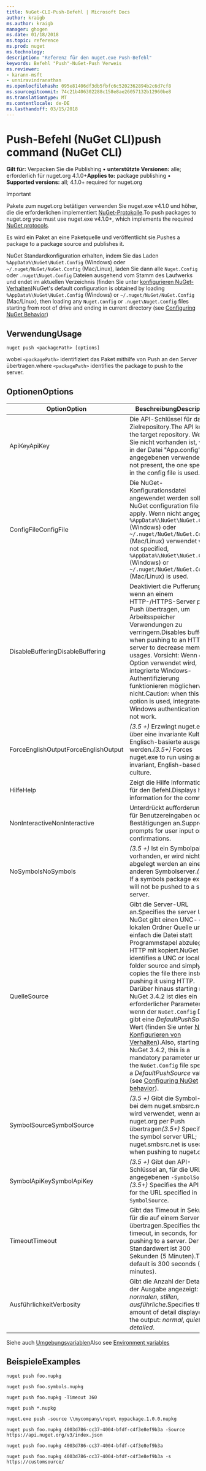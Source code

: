 ```yaml
---
title: NuGet-CLI-Push-Befehl | Microsoft Docs
author: kraigb
ms.author: kraigb
manager: ghogen
ms.date: 01/18/2018
ms.topic: reference
ms.prod: nuget
ms.technology: 
description: "Referenz für den nuget.exe Push-Befehl"
keywords: Befehl "Push"-NuGet-Push Verweis
ms.reviewer:
- karann-msft
- unniravindranathan
ms.openlocfilehash: 095e81406df3db5fbfc6c5202362894b2c6d7cf8
ms.sourcegitcommit: 74c21b406302288c158e8ae26057132b12960be8
ms.translationtype: MT
ms.contentlocale: de-DE
ms.lasthandoff: 03/15/2018
---
```

# <a name="push-command-nuget-cli"></a><span data-ttu-id="e74f5-104">Push-Befehl (NuGet CLI)</span><span class="sxs-lookup"><span data-stu-id="e74f5-104">push command (NuGet CLI)</span></span>

<span data-ttu-id="e74f5-105">**Gilt für:** Verpacken Sie die Publishing &bullet; **unterstützte Versionen:** alle; erforderlich für nuget.org 4.1.0+</span><span class="sxs-lookup"><span data-stu-id="e74f5-105">**Applies to:** package publishing &bullet; **Supported versions:** all; 4.1.0+ required for nuget.org</span></span>

> [!Important]
> <span data-ttu-id="e74f5-106">Pakete zum nuget.org betätigen verwenden Sie nuget.exe v4.1.0 und höher, die die erforderlichen implementiert [NuGet-Protokolle](../api/nuget-protocols.md).</span><span class="sxs-lookup"><span data-stu-id="e74f5-106">To push packages to nuget.org you must use nuget.exe v4.1.0+, which implements the required [NuGet protocols](../api/nuget-protocols.md).</span></span>

<span data-ttu-id="e74f5-107">Es wird ein Paket an eine Paketquelle und veröffentlicht sie.</span><span class="sxs-lookup"><span data-stu-id="e74f5-107">Pushes a package to a package source and publishes it.</span></span>

<span data-ttu-id="e74f5-108">NuGet Standardkonfiguration erhalten, indem Sie das Laden `%AppData%\NuGet\NuGet.Config` (Windows) oder `~/.nuget/NuGet/NuGet.Config` (Mac/Linux), laden Sie dann alle `Nuget.Config` oder `.nuget\Nuget.Config` Dateien ausgehend vom Stamm des Laufwerks und endet im aktuellen Verzeichnis (finden Sie unter [konfigurieren NuGet-Verhalten](../consume-packages/configuring-nuget-behavior.md))</span><span class="sxs-lookup"><span data-stu-id="e74f5-108">NuGet's default configuration is obtained by loading `%AppData%\NuGet\NuGet.Config` (Windows) or `~/.nuget/NuGet/NuGet.Config` (Mac/Linux), then loading any `Nuget.Config` or `.nuget\Nuget.Config` files starting from root of drive and ending in current directory (see [Configuring NuGet Behavior](../consume-packages/configuring-nuget-behavior.md))</span></span>

## <a name="usage"></a><span data-ttu-id="e74f5-109">Verwendung</span><span class="sxs-lookup"><span data-stu-id="e74f5-109">Usage</span></span>

```cli
nuget push <packagePath> [options]
```

<span data-ttu-id="e74f5-110">wobei `<packagePath>` identifiziert das Paket mithilfe von Push an den Server übertragen.</span><span class="sxs-lookup"><span data-stu-id="e74f5-110">where `<packagePath>` identifies the package to push to the server.</span></span>

## <a name="options"></a><span data-ttu-id="e74f5-111">Optionen</span><span class="sxs-lookup"><span data-stu-id="e74f5-111">Options</span></span>

| <span data-ttu-id="e74f5-112">Option</span><span class="sxs-lookup"><span data-stu-id="e74f5-112">Option</span></span> | <span data-ttu-id="e74f5-113">Beschreibung</span><span class="sxs-lookup"><span data-stu-id="e74f5-113">Description</span></span> |
| --- | --- |
| <span data-ttu-id="e74f5-114">ApiKey</span><span class="sxs-lookup"><span data-stu-id="e74f5-114">ApiKey</span></span> | <span data-ttu-id="e74f5-115">Die API-Schlüssel für das Zielrepository.</span><span class="sxs-lookup"><span data-stu-id="e74f5-115">The API key for the target repository.</span></span> <span data-ttu-id="e74f5-116">Wenn Sie nicht vorhanden ist, wird in der Datei "App.config" angegebenen verwendet.</span><span class="sxs-lookup"><span data-stu-id="e74f5-116">If not present,  the one specified in the config file is used.</span></span> |
| <span data-ttu-id="e74f5-117">ConfigFile</span><span class="sxs-lookup"><span data-stu-id="e74f5-117">ConfigFile</span></span> | <span data-ttu-id="e74f5-118">Die NuGet-Konfigurationsdatei angewendet werden soll.</span><span class="sxs-lookup"><span data-stu-id="e74f5-118">The NuGet configuration file to apply.</span></span> <span data-ttu-id="e74f5-119">Wenn nicht angegeben, `%AppData%\NuGet\NuGet.Config` (Windows) oder `~/.nuget/NuGet/NuGet.Config` (Mac/Linux) verwendet wird.</span><span class="sxs-lookup"><span data-stu-id="e74f5-119">If not specified, `%AppData%\NuGet\NuGet.Config` (Windows) or `~/.nuget/NuGet/NuGet.Config` (Mac/Linux) is used.</span></span>|
| <span data-ttu-id="e74f5-120">DisableBuffering</span><span class="sxs-lookup"><span data-stu-id="e74f5-120">DisableBuffering</span></span> | <span data-ttu-id="e74f5-121">Deaktiviert die Pufferung, wenn an einem HTTP-/HTTPS-Server per Push übertragen, um Arbeitsspeicher Verwendungen zu verringern.</span><span class="sxs-lookup"><span data-stu-id="e74f5-121">Disables buffering when pushing to an HTTP(s) server to decrease memory usages.</span></span> <span data-ttu-id="e74f5-122">Vorsicht: Wenn diese Option verwendet wird, integrierte Windows-Authentifizierung funktionieren möglicherweise nicht.</span><span class="sxs-lookup"><span data-stu-id="e74f5-122">Caution: when this option is used, integrated Windows authentication might not work.</span></span> |
| <span data-ttu-id="e74f5-123">ForceEnglishOutput</span><span class="sxs-lookup"><span data-stu-id="e74f5-123">ForceEnglishOutput</span></span> | <span data-ttu-id="e74f5-124">*(3.5 +)*  Erzwingt nuget.exe über eine invariante Kultur Englisch-basierte ausgeführt werden.</span><span class="sxs-lookup"><span data-stu-id="e74f5-124">*(3.5+)* Forces nuget.exe to run using an invariant, English-based culture.</span></span> |
| <span data-ttu-id="e74f5-125">Hilfe</span><span class="sxs-lookup"><span data-stu-id="e74f5-125">Help</span></span> | <span data-ttu-id="e74f5-126">Zeigt die Hilfe Informationen für den Befehl.</span><span class="sxs-lookup"><span data-stu-id="e74f5-126">Displays help information for the command.</span></span> |
| <span data-ttu-id="e74f5-127">NonInteractive</span><span class="sxs-lookup"><span data-stu-id="e74f5-127">NonInteractive</span></span> | <span data-ttu-id="e74f5-128">Unterdrückt aufforderungen für Benutzereingaben oder Bestätigungen an.</span><span class="sxs-lookup"><span data-stu-id="e74f5-128">Suppresses prompts for user input or confirmations.</span></span> |
| <span data-ttu-id="e74f5-129">NoSymbols</span><span class="sxs-lookup"><span data-stu-id="e74f5-129">NoSymbols</span></span> | <span data-ttu-id="e74f5-130">*(3.5 +)*  Ist ein Symbolpaket vorhanden, er wird nicht abgelegt werden an einen anderen Symbolserver.</span><span class="sxs-lookup"><span data-stu-id="e74f5-130">*(3.5+)* If a symbols package exists, it will not be pushed to a symbol server.</span></span> |
| <span data-ttu-id="e74f5-131">Quelle</span><span class="sxs-lookup"><span data-stu-id="e74f5-131">Source</span></span> | <span data-ttu-id="e74f5-132">Gibt die Server-URL an.</span><span class="sxs-lookup"><span data-stu-id="e74f5-132">Specifies the server URL.</span></span> <span data-ttu-id="e74f5-133">NuGet gibt einen UNC- oder lokalen Ordner Quelle und einfach die Datei statt Programmstapel abzulegen HTTP mit kopiert.</span><span class="sxs-lookup"><span data-stu-id="e74f5-133">NuGet identifies a UNC or local folder source and simply copies the file there instead of pushing it using HTTP.</span></span>  <span data-ttu-id="e74f5-134">Darüber hinaus starting mit NuGet 3.4.2 ist dies ein erforderlicher Parameter, wenn der `NuGet.Config` Datei gibt eine *DefaultPushSource* Wert (finden Sie unter [NuGet Konfigurieren von Verhalten](../consume-packages/configuring-nuget-behavior.md)).</span><span class="sxs-lookup"><span data-stu-id="e74f5-134">Also, starting with NuGet 3.4.2, this is a mandatory parameter unless the `NuGet.Config` file specifies a *DefaultPushSource* value (see [Configuring NuGet behavior](../consume-packages/configuring-nuget-behavior.md)).</span></span> |
| <span data-ttu-id="e74f5-135">SymbolSource</span><span class="sxs-lookup"><span data-stu-id="e74f5-135">SymbolSource</span></span> | <span data-ttu-id="e74f5-136">*(3.5 +)*  Gibt die Symbol-URL, bei dem nuget.smbsrc.net wird verwendet, wenn an nuget.org per Push übertragen</span><span class="sxs-lookup"><span data-stu-id="e74f5-136">*(3.5+)* Specifies the symbol server URL; nuget.smbsrc.net is used when pushing to nuget.org</span></span> |
| <span data-ttu-id="e74f5-137">SymbolApiKey</span><span class="sxs-lookup"><span data-stu-id="e74f5-137">SymbolApiKey</span></span> | <span data-ttu-id="e74f5-138">*(3.5 +)*  Gibt den API-Schlüssel an, für die URL im angegebenen `-SymbolSource`.</span><span class="sxs-lookup"><span data-stu-id="e74f5-138">*(3.5+)* Specifies the API key for the URL specified in `-SymbolSource`.</span></span> |
| <span data-ttu-id="e74f5-139">Timeout</span><span class="sxs-lookup"><span data-stu-id="e74f5-139">Timeout</span></span> | <span data-ttu-id="e74f5-140">Gibt das Timeout in Sekunden für die auf einem Server übertragen.</span><span class="sxs-lookup"><span data-stu-id="e74f5-140">Specifies the timeout, in seconds, for pushing to a server.</span></span> <span data-ttu-id="e74f5-141">Der Standardwert ist 300 Sekunden (5 Minuten).</span><span class="sxs-lookup"><span data-stu-id="e74f5-141">The default is 300 seconds (5 minutes).</span></span> |
| <span data-ttu-id="e74f5-142">Ausführlichkeit</span><span class="sxs-lookup"><span data-stu-id="e74f5-142">Verbosity</span></span> | <span data-ttu-id="e74f5-143">Gibt die Anzahl der Details in der Ausgabe angezeigt: *normalen*, *stillen*, *ausführliche*.</span><span class="sxs-lookup"><span data-stu-id="e74f5-143">Specifies the amount of detail displayed in the output: *normal*, *quiet*, *detailed*.</span></span> |

<span data-ttu-id="e74f5-144">Siehe auch [Umgebungsvariablen](cli-ref-environment-variables.md)</span><span class="sxs-lookup"><span data-stu-id="e74f5-144">Also see [Environment variables](cli-ref-environment-variables.md)</span></span>

## <a name="examples"></a><span data-ttu-id="e74f5-145">Beispiele</span><span class="sxs-lookup"><span data-stu-id="e74f5-145">Examples</span></span>

```cli
nuget push foo.nupkg

nuget push foo.symbols.nupkg

nuget push foo.nupkg -Timeout 360

nuget push *.nupkg

nuget.exe push -source \\mycompany\repo\ mypackage.1.0.0.nupkg

nuget push foo.nupkg 4003d786-cc37-4004-bfdf-c4f3e8ef9b3a -Source https://api.nuget.org/v3/index.json

nuget push foo.nupkg 4003d786-cc37-4004-bfdf-c4f3e8ef9b3a

nuget push foo.nupkg 4003d786-cc37-4004-bfdf-c4f3e8ef9b3a -s https://customsource/
```
